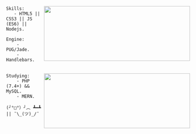 ## 
<img align="right" src="https://github-readme-stats.vercel.app/api?username=alexsandersilv&show_icons=true&count_private=truehide=contribs,prs&theme=react" width="400" height="150" />

```
Skills:
   - HTML5 || CSS3 || JS (ES6) || Nodejs.
```

```
Engine:
    - PUG/Jade.
    - Handlebars.
```
##

<img align="right" src="https://spotify-github-profile.vercel.app/api/view?uid=ghnh1aqj0gy5sexz77p06jxg1&cover_image=true&theme=novatorem&bar_color=009dff&bar_color_cover=false" width="400" height="150" />

```
Studying:
    - PHP (7.4+) && MySQL.
    - MERN.
```

```
(╯°□°）╯︵ ┻━┻ || ¯\_(ツ)_/¯
```
